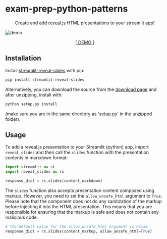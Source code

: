 # exam-prep-python-patterns


<p align="center">
  Create and add <a href="https://revealjs.com/">reveal.js</a> HTML presentations to your streamlit app!
</p>

![demo](https://github.com/bouzidanas/streamlit.io/assets/25779130/327fdefb-98e7-4798-887c-600092f86424)

<p align="center">
  [<a href="https://exam-prep-python-patterns-eamikl2qqsvrjrdwudul6z.streamlit.app/"> DEMO </a>] 
</p>

## Installation
Install [streamlit-reveal-slides](https://pypi.org/project/streamlit-reveal-slides/) with pip:
```bash
pip install streamlit-reveal-slides
```
Alternatively, you can download the source from the [download page](https://pypi.org/project/streamlit-reveal-slides/#files) and after unzipping, install with:
```bash
python setup.py install
```
(make sure you are in the same directory as 'setup.py' in the unzipped folder).

## Usage
To add a reveal.js presentation to your Streamlit (python) app, import `reveal_slides` and then call the `slides` function with the presentation contents in markdown format:
```python
import streamlit as st
import reveal_slides as rs

response_dict = rs.slides(content_markdown)
```
The `slides` function also accepts presentation content composed using markup. However, you need to set the `allow_unsafe_html` argument to `True`. Please note that the component does not do any sanitization of the markup before injecting it into the HTML presentation. This means that you are responsible for ensuring that the markup is safe and does not contain any malicious code.
```python
# The default value for the allow_unsafe_html argument is False
response_dict = rs.slides(content_markup, allow_unsafe_html=True)
```


